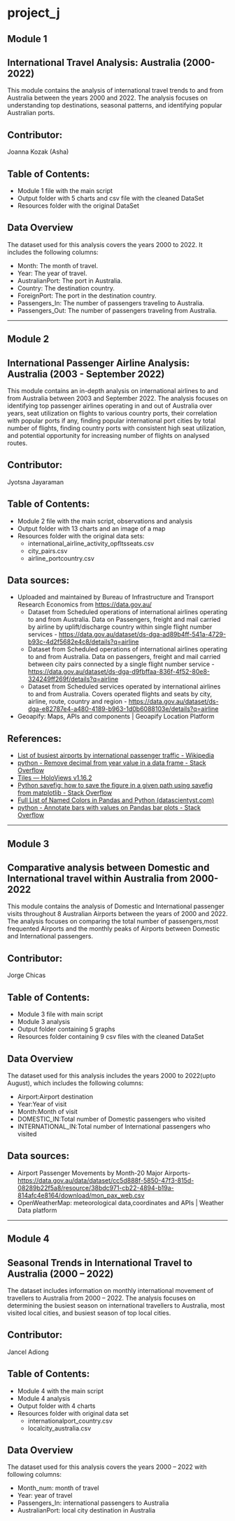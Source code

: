 # project_j

## Module 1

## International Travel Analysis: Australia (2000-2022)

This module contains the analysis of international travel trends to and from Australia between the years 2000 and 2022. The analysis focuses on understanding top destinations, seasonal patterns, and identifying popular Australian ports.

## Contributor:
Joanna Kozak (Asha)

## Table of Contents:
- Module 1 file with the main script
- Output folder with 5 charts and csv file with the cleaned DataSet
- Resources folder with the original DataSet


## Data Overview
The dataset used for this analysis covers the years 2000 to 2022. It includes the following columns:
- Month: The month of travel.
- Year: The year of travel.
- AustralianPort: The port in Australia.
- Country: The destination country.
- ForeignPort: The port in the destination country.
- Passengers_In: The number of passengers traveling to Australia.
- Passengers_Out: The number of passengers traveling from Australia.

_________________________________________________________________________________________


## Module 2

## International Passenger Airline Analysis: Australia (2003 - September 2022)

This module contains an in-depth analysis on international airlines to and from Australia between 2003 and September 2022. The analysis focuses on identifying top passenger airlines operating in and out of Australia over years, seat utilization on flights to various country ports, their correlation with popular ports if any, finding popular international port cities by total number of flights, finding country ports with consistent high seat utilization, and potential opportunity for increasing number of flights on analysed routes. 

## Contributor:
Jyotsna Jayaraman

## Table of Contents:
* Module 2 file with the main script, observations and analysis
* Output folder with 13 charts and an image of a map
* Resources folder with the original data sets:
    *  international_airline_activity_opfltsseats.csv
    *  city_pairs.csv
    *  airline_portcountry.csv

## Data sources:
* Uploaded and maintained by Bureau of Infrastructure and Transport Research Economics from https://data.gov.au/
    * Dataset from Scheduled operations of international airlines operating to and from Australia. Data on Passengers, freight and mail carried by airline by uplift/discharge country within single flight number services - https://data.gov.au/dataset/ds-dga-ad89b4ff-541a-4729-b93c-4d2f5682e4c8/details?q=airline
    * Dataset from Scheduled operations of international airlines operating to and from Australia. Data on passengers, freight and mail carried between city pairs connected by a single flight number service - https://data.gov.au/dataset/ds-dga-d9fbffaa-836f-4f52-80e8-324249ff269f/details?q=airline
    * Dataset from Scheduled services operated by international airlines to and from Australia. Covers operated flights and seats by city, airline, route, country and region - https://data.gov.au/dataset/ds-dga-e82787e4-a480-4189-b963-1d0b6088103e/details?q=airline
* Geoapify: Maps, APIs and components | Geoapify Location Platform

## References:
-	[List of busiest airports by international passenger traffic - Wikipedia ](https://en.wikipedia.org/wiki/List_of_busiest_airports_by_international_passenger_traffic)
-	[python - Remove decimal from year value in a data frame - Stack Overflow](https://stackoverflow.com/questions/64678708/remove-decimal-from-year-value-in-a-data-frame)
-	[Tiles — HoloViews v1.16.2](https://holoviews.org/reference/elements/bokeh/Tiles.html)
-	[Python savefig: how to save the figure in a given path using savefig from matplotlib - Stack Overflow](https://stackoverflow.com/questions/42986694/python-savefig-how-to-save-the-figure-in-a-given-path-using-savefig-from-matplo)
-	[Full List of Named Colors in Pandas and Python (datascientyst.com)](https://datascientyst.com/full-list-named-colors-pandas-python-matplotlib/)
-	[python - Annotate bars with values on Pandas bar plots - Stack Overflow](https://stackoverflow.com/questions/25447700/annotate-bars-with-values-on-pandas-bar-plots)

  _________________________________________________________________________________________


## Module 3

## Comparative analysis between Domestic and International travel within Australia from 2000-2022

This module contains the analysis of Domestic and International passenger visits throughout 8 Australian Airports between the years of 2000 and 2022. 
The analysis focuses on comparing the total number of passengers,most frequented Airports and the monthly peaks of Airports between Domestic and International passengers.

## Contributor:
Jorge Chicas

## Table of Contents:
- Module 3 file with main script
- Module 3 analysis 
- Output folder containing 5 graphs
- Resources folder containing 9 csv files with the cleaned DataSet

## Data Overview
The dataset used for this analysis includes the years 2000 to 2022(upto August), which includes the following columns:

- Airport:Airport destination
- Year:Year of visit
- Month:Month of visit
- DOMESTIC_IN:Total number of Domestic passengers who visited
- INTERNATIONAL_IN:Total number of International passengers who visited

## Data sources:
- Airport Passenger Movements by Month-20 Major Airports- https://data.gov.au/data/dataset/cc5d888f-5850-47f3-815d-08289b22f5a8/resource/38bdc971-cb22-4894-b19a-814afc4e8164/download/mon_pax_web.csv
- OpenWeatherMap: meteorological data,coordinates and APIs | Weather Data platform

_________________________________________________________________________________________

## Module 4

## Seasonal Trends in International Travel to Australia (2000 – 2022)

The dataset includes information on monthly international movement of travellers to Australia from 2000 – 2022. The analysis focuses on determining the busiest season on international travellers to Australia, most visited local cities, and busiest season of top local cities.

## Contributor:
Jancel Adiong

## Table of Contents:
- Module 4 with the main script
- Module 4 analysis
- Output folder with 4 charts
- Resources folder with original data set
  * internationalport_country.csv
  * localcity_australia.csv

## Data Overview
The dataset used for this analysis covers the years 2000 – 2022 with following columns:
- Month_num: month of travel
- Year: year of travel
- Passengers_In: international passengers to Australia
- AustralianPort: local city destination in Australia









